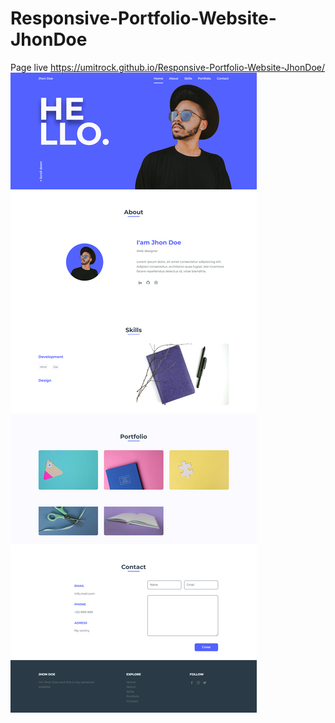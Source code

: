 # Responsive-Portfolio-Website-JhonDoe
Page live https://umitrock.github.io/Responsive-Portfolio-Website-JhonDoe/
<img src="https://github.com/UmitRock/Responsive-Portfolio-Website-JhonDoe/blob/main/page.png?raw=true" alt="">
